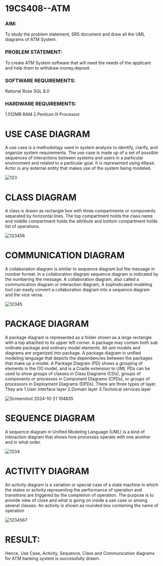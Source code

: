 # 19CS408--ATM

### AIM:

To study the problem statement, SRS document and draw all the UML diagrams of 
ATM System. 

### PROBLEM STATEMENT: 

To create ATM System software that will meet the needs of the applicant and help 
them to withdraw money,deposit. 

### SOFTWARE REQUIREMENTS: 

Rational Rose 
SQL 8.0 

### HARDWARE REQUIREMENTS:

1.512MB RAM 
2.Pentium III Processor

# USE CASE DIAGRAM
A use case is a methodology used in system analysis to identify, clarify, and 
organize system requirements. The use case is made up of a set of possible sequences 
of interactions between systems and users in a particular environment and related to a 
particular goal. It is represented using ellipse. Actor is any external entity that makes 
use of the system being modeled. 

![123](https://github.com/user-attachments/assets/e4e2357d-c858-4c9d-9755-c2fc8b2be4bf)

# CLASS DIAGRAM
A class is drawn as rectangle box with three compartments or 
components separated by horizontal lines. The top compartment holds the class name 
and middle compartment holds the attribute and bottom compartment holds list of 
operations.

![123456](https://github.com/user-attachments/assets/4d1c3b9d-c5dc-44e3-a33c-9c0145f334cd)

# COMMUNICATION DIAGRAM
A collaboration diagram is similar to sequence diagram but the message in 
number format. In a collaboration diagram sequence diagram is indicated by the 
numbering the message. A collaboration diagram, also called a communication 
diagram or interaction diagram, A sophisticated modeling tool can easily convert a 
collaboration diagram into a sequence diagram and the vice versa.

![12345](https://github.com/user-attachments/assets/ef1631bf-b67f-48bd-8001-1bd8ecee5eeb)

# PACKAGE DIAGRAM
A package diagram is represented as a folder shown as a large rectangle with a 
top attached to its upper left corner. A package may contain both sub ordinate package 
and ordinary model elements. All uml models and diagrams are organized into package. 
A package diagram in unified modeling language that depicts the dependencies 
between the packages that make up a model. A Package Diagram (PD) shows a grouping 
of elements in the OO model, and is a Cradle extension to UML PDs can be used to 
show groups of classes in Class Diagrams (CDs), groups of components or processes in 
Component Diagrams (CPDs), or groups of processors in Deployment Diagrams (DPDs). 
There are three types of layer. They are 
1.User interface layer 
2.Domain layer 
3.Technical services layer

![Screenshot 2024-10-21 194835](https://github.com/user-attachments/assets/2f38b564-72c8-4973-b243-dbcb8884e028)


# SEQUENCE DIAGRAM
A sequence diagram in Unified Modeling Language (UML) is a kind of 
interaction diagram that shows how processes operate with one another and in what 
order.

![1234](https://github.com/user-attachments/assets/4ed6234b-dc63-4410-97f4-d5bdf19844eb)

# ACTIVITY DIAGRAM
An activity diagram is a variation or special case of a state machine in which 
the states or activity representing the performance of operation and transitions are 
triggered by the completion of operation. The purpose is to provide view of close and 
what is going on inside a use case or among several classes. An activity is shown as 
rounded box containing the name of operation

![1234567](https://github.com/user-attachments/assets/33795e03-c440-4dc6-839b-f5139000fcd0)

# RESULT:

Hence, Use Case, Activity, Sequence, Class and Communication diagrams for ATM banking system is successfully drawn.
